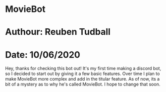 # MovieBot
# Authour: Reuben Tudball
# Date: 10/06/2020

Hey, thanks for checking this bot out! It's my first time making a discord bot, so I decided to start out by giving it a few basic features. Over time I plan to make MovieBot more
complex and add in the titular feature. As of now, its a bit of a mystery as to why he's called MovieBot. I hope to change that soon. 
